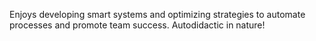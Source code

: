 Enjoys developing smart systems and optimizing strategies to automate processes and promote team success. Autodidactic in nature!
